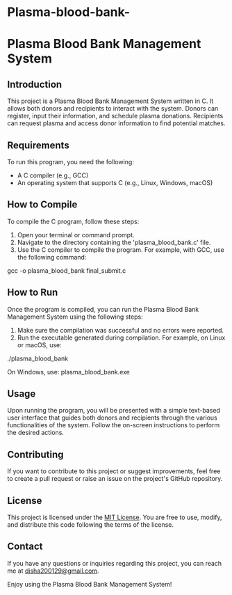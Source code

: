 # Plasma-blood-bank-
# Plasma Blood Bank Management System

## Introduction
This project is a Plasma Blood Bank Management System written in C. It allows both donors and recipients to interact with the system. Donors can register, input their information, and schedule plasma donations. Recipients can request plasma and access donor information to find potential matches.

## Requirements
To run this program, you need the following:
- A C compiler (e.g., GCC)
- An operating system that supports C (e.g., Linux, Windows, macOS)

## How to Compile
To compile the C program, follow these steps:
1. Open your terminal or command prompt.
2. Navigate to the directory containing the 'plasma_blood_bank.c' file.
3. Use the C compiler to compile the program. For example, with GCC, use the following command:

gcc -o plasma_blood_bank final_submit.c


## How to Run
Once the program is compiled, you can run the Plasma Blood Bank Management System using the following steps:
1. Make sure the compilation was successful and no errors were reported.
2. Run the executable generated during compilation. For example, on Linux or macOS, use:

./plasma_blood_bank


On Windows, use:
plasma_blood_bank.exe




## Usage
Upon running the program, you will be presented with a simple text-based user interface that guides both donors and recipients through the various functionalities of the system. Follow the on-screen instructions to perform the desired actions.

## Contributing
If you want to contribute to this project or suggest improvements, feel free to create a pull request or raise an issue on the project's GitHub repository.

## License
This project is licensed under the [MIT License](LICENSE). You are free to use, modify, and distribute this code following the terms of the license.

## Contact
If you have any questions or inquiries regarding this project, you can reach me at [disha200129@gmail.com](disha200129@gmail.com).

Enjoy using the Plasma Blood Bank Management System!
